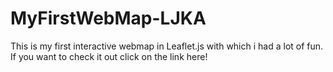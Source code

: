 # MyFirstWebMap-LJKA
This is my first interactive webmap in Leaflet.js with which i had a lot of fun.
If you want to check it out click on the link here!
